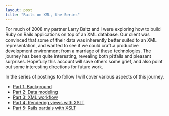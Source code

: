 ```yaml
---
layout: post
title: "Rails on XML, the Series"
---
```


For much of 2008 my partner Larry Baltz and I were exploring how to build Ruby on Rails applications on top of
an XML database. Our client was convinced that some of their data was inherently better suited to an XML representation, and wanted to see if we could craft a productive development environment from a marriage of these technologies. The journey has been quite interesting, revealing both pitfalls and pleasant surprises. Hopefully this account will save others some grief, and also point out
some interesting directions for future work.

In the series of postings to follow I will cover various aspects of this journey.

  * [Part 1: Background](/2009/01/03/rails-on-xml-part-1-background.html)
  * [Part 2: Data modeling](/2009/01/04/rails-on-xml-part-2-data-modeling.html)
  * [Part 3: XML workflow](/2009/01/06/rails-on-xml-part-3-xml-workflow.html)
  * [Part 4: Rendering views with XSLT](/2009/01/18/rails-on-xml-part-4-rendering-views-with-xslt.html)
  * [Part 5: Rails partials with XSLT](/2009/01/19/rails-on-xml-part-5-rails-partials-with-xslt.html)
